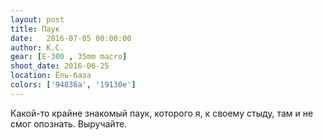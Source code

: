 ```yaml
---
layout: post
title: Паук
date:   2016-07-05 00:00:00
author: К.С.
gear: [E-300 , 35mm macro]
shoot_date: 2016-06-25
location: Ёль-база
colors: ['94836a', '19130e']
---
```


Какой-то крайне знакомый паук, которого я, к своему стыду, там и не смог опознать. Выручайте.
